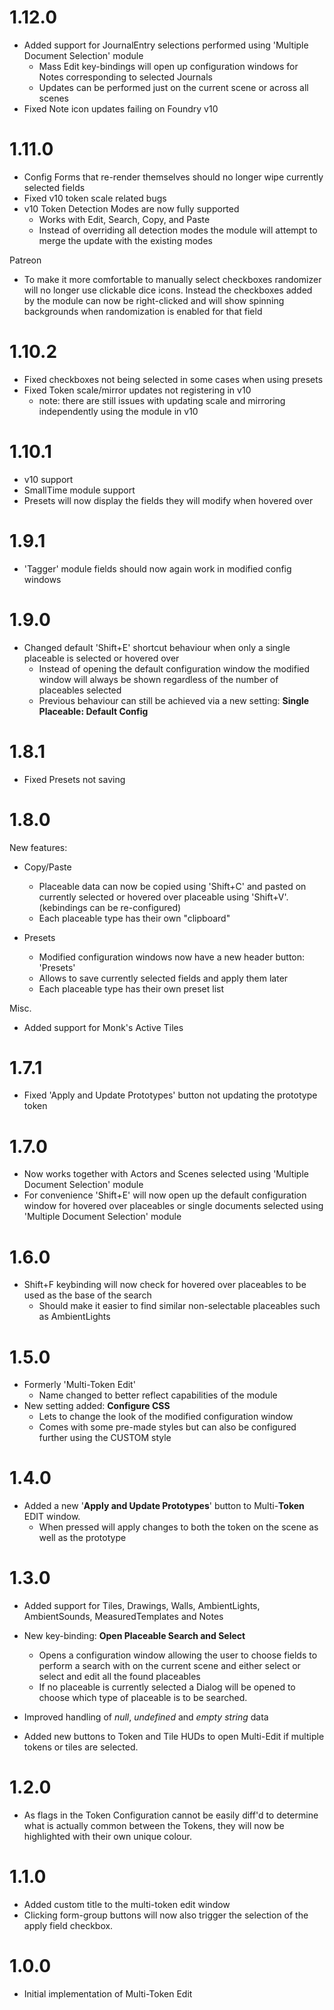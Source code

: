 # 1.12.0

- Added support for JournalEntry selections performed using 'Multiple Document Selection' module
  - Mass Edit key-bindings will open up configuration windows for Notes corresponding to selected Journals
  - Updates can be performed just on the current scene or across all scenes
- Fixed Note icon updates failing on Foundry v10

# 1.11.0

- Config Forms that re-render themselves should no longer wipe currently selected fields
- Fixed v10 token scale related bugs
- v10 Token Detection Modes are now fully supported
  - Works with Edit, Search, Copy, and Paste
  - Instead of overriding all detection modes the module will attempt to merge the update with the existing modes

Patreon

- To make it more comfortable to manually select checkboxes randomizer will no longer use clickable dice icons. Instead the checkboxes added by the module can now be right-clicked and will show spinning backgrounds when randomization is enabled for that field

# 1.10.2

- Fixed checkboxes not being selected in some cases when using presets
- Fixed Token scale/mirror updates not registering in v10
  - note: there are still issues with updating scale and mirroring independently using the module in v10

# 1.10.1

- v10 support
- SmallTime module support
- Presets will now display the fields they will modify when hovered over

# 1.9.1

- 'Tagger' module fields should now again work in modified config windows

# 1.9.0

- Changed default 'Shift+E' shortcut behaviour when only a single placeable is selected or hovered over
  - Instead of opening the default configuration window the modified window will always be shown regardless of the number of placeables selected
  - Previous behaviour can still be achieved via a new setting: **Single Placeable: Default Config**

# 1.8.1

- Fixed Presets not saving

# 1.8.0

New features:

- Copy/Paste

  - Placeable data can now be copied using 'Shift+C' and pasted on currently selected or hovered over placeable using 'Shift+V'. (kebindings can be re-configured)
  - Each placeable type has their own "clipboard"

- Presets

  - Modified configuration windows now have a new header button: 'Presets'
  - Allows to save currently selected fields and apply them later
  - Each placeable type has their own preset list

Misc.

- Added support for Monk's Active Tiles

# 1.7.1

- Fixed 'Apply and Update Prototypes' button not updating the prototype token

# 1.7.0

- Now works together with Actors and Scenes selected using 'Multiple Document Selection' module
- For convenience 'Shift+E' will now open up the default configuration window for hovered over placeables or single documents selected using 'Multiple Document Selection' module

# 1.6.0

- Shift+F keybinding will now check for hovered over placeables to be used as the base of the search
  - Should make it easier to find similar non-selectable placeables such as AmbientLights

# 1.5.0

- Formerly 'Multi-Token Edit'
  - Name changed to better reflect capabilities of the module
- New setting added: **Configure CSS**
  - Lets to change the look of the modified configuration window
  - Comes with some pre-made styles but can also be configured further using the CUSTOM style

# 1.4.0

- Added a new '**Apply and Update Prototypes**' button to Multi-**Token** EDIT window.
  - When pressed will apply changes to both the token on the scene as well as the prototype

# 1.3.0

- Added support for Tiles, Drawings, Walls, AmbientLights, AmbientSounds, MeasuredTemplates and Notes
- New key-binding: **Open Placeable Search and Select**

  - Opens a configuration window allowing the user to choose fields to perform a search with on the current scene and either select or select and edit all the found placeables
  - If no placeable is currently selected a Dialog will be opened to choose which type of placeable is to be searched.

- Improved handling of _null_, _undefined_ and _empty string_ data
- Added new buttons to Token and Tile HUDs to open Multi-Edit if multiple tokens or tiles are selected.

# 1.2.0

- As flags in the Token Configuration cannot be easily diff'd to determine what is actually common between the Tokens, they will now be highlighted with their own unique colour.

# 1.1.0

- Added custom title to the multi-token edit window
- Clicking form-group buttons will now also trigger the selection of the apply field checkbox.

# 1.0.0

- Initial implementation of Multi-Token Edit
